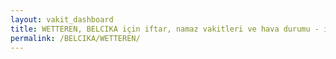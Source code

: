 ```yaml
---
layout: vakit_dashboard
title: WETTEREN, BELCIKA için iftar, namaz vakitleri ve hava durumu - ilçe/eyalet seç
permalink: /BELCIKA/WETTEREN/
---
```


<script type="text/javascript">
  var GLOBAL_COUNTRY = 'BELCIKA';
  var GLOBAL_CITY = 'WETTEREN';
  var GLOBAL_STATE = '';
  var lat = 72;
  var lon = 21;
</script>
